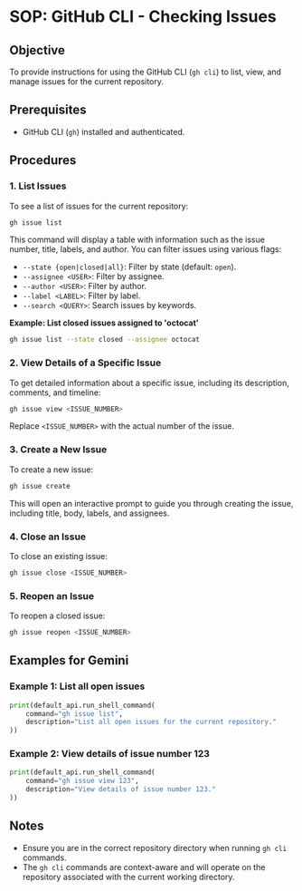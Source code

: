 # SOP: GitHub CLI - Checking Issues

## Objective

To provide instructions for using the GitHub CLI (`gh cli`) to list, view, and manage issues for the current repository.

## Prerequisites

*   GitHub CLI (`gh`) installed and authenticated.

## Procedures

### 1. List Issues

To see a list of issues for the current repository:

```bash
gh issue list
```

This command will display a table with information such as the issue number, title, labels, and author. You can filter issues using various flags:

*   `--state {open|closed|all}`: Filter by state (default: `open`).
*   `--assignee <USER>`: Filter by assignee.
*   `--author <USER>`: Filter by author.
*   `--label <LABEL>`: Filter by label.
*   `--search <QUERY>`: Search issues by keywords.

**Example: List closed issues assigned to 'octocat'**
```bash
gh issue list --state closed --assignee octocat
```

### 2. View Details of a Specific Issue

To get detailed information about a specific issue, including its description, comments, and timeline:

```bash
gh issue view <ISSUE_NUMBER>
```

Replace `<ISSUE_NUMBER>` with the actual number of the issue.

### 3. Create a New Issue

To create a new issue:

```bash
gh issue create
```

This will open an interactive prompt to guide you through creating the issue, including title, body, labels, and assignees.

### 4. Close an Issue

To close an existing issue:

```bash
gh issue close <ISSUE_NUMBER>
```

### 5. Reopen an Issue

To reopen a closed issue:

```bash
gh issue reopen <ISSUE_NUMBER>
```

## Examples for Gemini

### Example 1: List all open issues

```python
print(default_api.run_shell_command(
    command="gh issue list",
    description="List all open issues for the current repository."
))
```

### Example 2: View details of issue number 123

```python
print(default_api.run_shell_command(
    command="gh issue view 123",
    description="View details of issue number 123."
))
```

## Notes

*   Ensure you are in the correct repository directory when running `gh cli` commands.
*   The `gh cli` commands are context-aware and will operate on the repository associated with the current working directory.
